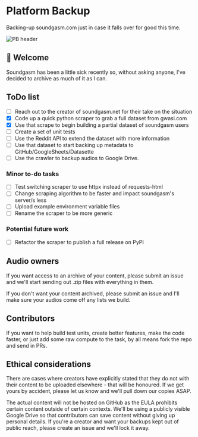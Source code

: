 # Platform Backup

Backing-up soundgasm.com just in case it falls over for good this time.

![PB header](https://i.imgur.com/mu70AQX.png)

## 👋 Welcome

Soundgasm has been a little sick recently so, without asking anyone, I've decided to archive as much of it as I can.

## ToDo list

- [ ] Reach out to the creator of soundgasm.net for their take on the situation
- [X] Code up a quick python scraper to grab a full dataset from gwasi.com
- [X] Use that scrape to begin building a partial dataset of soundgasm users
- [ ] Create a set of unit tests
- [ ] Use the Reddit API to extend the dataset with more information
- [ ] Use that dataset to start backing up metadata to GitHub/GoogleSheets/Datasette
- [ ] Use the crawler to backup audios to Google Drive.

### Minor to-do tasks

- [ ] Test switching scraper to use httpx instead of requests-html
- [ ] Change scraping algorithm to be faster and impact soundgasm's server/s less
- [ ] Upload example environment variable files
- [ ] Rename the scraper to be more generic

### Potential future work

- [ ] Refactor the scraper to publish a full release on PyPI

## Audio owners

If you want access to an archive of your content, please submit an issue and we'll start sending out .zip files with everything in them.

If you don't want your content archived, please submit an issue and I'll make sure your audios come off any lists we build.

## Contributors

If you want to help build test units, create better features, make the code faster, or just add some raw compute to the task, by all means fork the repo and send in PRs.

## Ethical considerations

There are cases where creators have explicitly stated that they do not with their content to be uploaded elsewhere - that will be honoured. If we get yours by accident, please let us know and we'll pull down our copies ASAP.

The actual content will not be hosted on GitHub as the EULA prohibits certain content outside of certain contexts. We'll be using a publicly visible Google Drive so that contributors can save content without giving up personal details. If you're a creator and want your backups kept out of public reach, please create an issue and we'll lock it away.
